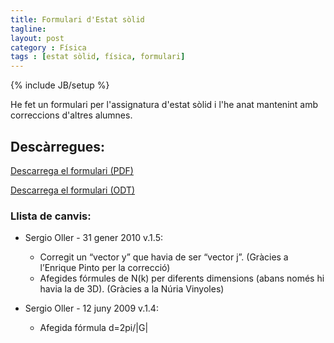 ```yaml
---
title: Formulari d'Estat sòlid
tagline:
layout: post
category : Física
tags : [estat sòlid, física, formulari]
---
```

{% include JB/setup %}

He fet un formulari per l'assignatura d'estat sòlid i l'he anat mantenint amb correccions d'altres alumnes.

## Descàrregues:

[Descarrega el formulari (PDF)](/assets/files/2010/formulariES.pdf)

[Descarrega el formulari (ODT)](/assets/files/2010/formulariES.odt)


### Llista de canvis:

- Sergio Oller - 31 gener 2010 v.1.5:
   - Corregit un “vector y” que havia de ser “vector j”. (Gràcies a l’Enrique Pinto per la correcció)
   - Afegides fórmules de N(k) per diferents dimensions (abans només hi havia la de 3D). (Gràcies a la Núria Vinyoles)

- Sergio Oller - 12 juny 2009  v.1.4:
   
   - Afegida fórmula d=2pi/|G|
